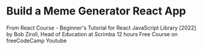# Build a Meme Generator React App

From React Course - Beginner's Tutorial for React JavaScript Library [2022] by Bob Ziroll, Head of Education at Scrimba
12 hours Free Course on freeCodeCamp Youtube
